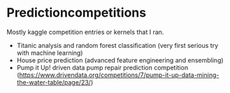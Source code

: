# Predictioncompetitions 

Mostly kaggle competition entries or kernels that I ran.

- Titanic analysis and random forest classification (very first serious try with machine learning)
- House price prediction (advanced feature engineering and ensembling)
- Pump it Up! driven data pump repair prediction competition (https://www.drivendata.org/competitions/7/pump-it-up-data-mining-the-water-table/page/23/)
